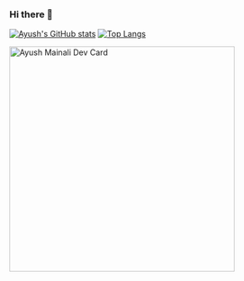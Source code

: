 ### Hi there 👋

<!--
**AyushMainali123/AyushMainali123** is a ✨ _special_ ✨ repository because its `README.md` (this file) appears on your GitHub profile.

Here are some ideas to get you started:

- 🔭 I’m currently working on ...
- 🌱 I’m currently learning ...
- 👯 I’m looking to collaborate on ...
- 🤔 I’m looking for help with ...
- 💬 Ask me about ...
- 📫 How to reach me: ...
- 😄 Pronouns: ...
- ⚡ Fun fact: ...
-->

[![Ayush's GitHub stats](https://github-readme-stats.vercel.app/api?username=AyushMainali123&count_private=true&show_icons=true&theme=radical&hide=stars,issues)](https://github.com/anuraghazra/github-readme-stats)      [![Top Langs](https://github-readme-stats.vercel.app/api/top-langs/?username=anuraghazra&layout=compact&theme=radical)](https://github.com/anuraghazra/github-readme-stats)


<a href="https://mainaliayush.com.np"><img src="https://github.com/AyushMainali123/blob/master/devcard.svg" width="400" alt="Ayush Mainali Dev Card"/></a>
